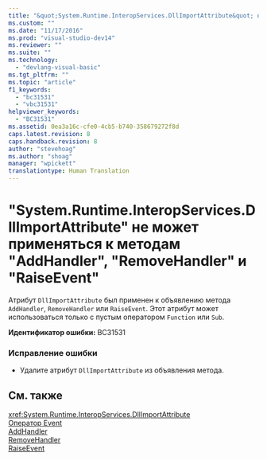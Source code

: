 ```yaml
---
title: "&quot;System.Runtime.InteropServices.DllImportAttribute&quot; не может применяться к методам &quot;AddHandler&quot;, &quot;RemoveHandler&quot; и &quot;RaiseEvent&quot; | Microsoft Docs"
ms.custom: ""
ms.date: "11/17/2016"
ms.prod: "visual-studio-dev14"
ms.reviewer: ""
ms.suite: ""
ms.technology: 
  - "devlang-visual-basic"
ms.tgt_pltfrm: ""
ms.topic: "article"
f1_keywords: 
  - "bc31531"
  - "vbc31531"
helpviewer_keywords: 
  - "BC31531"
ms.assetid: 0ea3a16c-cfe0-4cb5-b740-358679272f8d
caps.latest.revision: 8
caps.handback.revision: 8
author: "stevehoag"
ms.author: "shoag"
manager: "wpickett"
translationtype: Human Translation
---
```

# &quot;System.Runtime.InteropServices.DllImportAttribute&quot; не может применяться к методам &quot;AddHandler&quot;, &quot;RemoveHandler&quot; и &quot;RaiseEvent&quot;
Атрибут `DllImportAttribute` был применен к объявлению метода `AddHandler`, `RemoveHandler` или `RaiseEvent`. Этот атрибут может использоваться только с пустым оператором `Function` или `Sub`.  
  
 **Идентификатор ошибки:** BC31531  
  
### Исправление ошибки  
  
-   Удалите атрибут `DllImportAttribute` из объявления метода.  
  
## См. также  
 <xref:System.Runtime.InteropServices.DllImportAttribute>   
 [Оператор Event](../../visual-basic/language-reference/statements/event-statement.md)   
 [AddHandler](http://msdn.microsoft.com/ru-ru/fc464cf8-582c-48a6-a9c2-185c4c3d5ff8)   
 [RemoveHandler](http://msdn.microsoft.com/ru-ru/35c17f61-6e22-4b87-b6e1-3ed0c27a88a0)   
 [RaiseEvent](http://msdn.microsoft.com/ru-ru/7f765da0-5491-40b6-9ed5-24c98f9daad9)